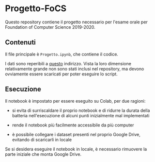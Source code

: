 # Progetto-FoCS
Questo repository contiene il progetto necessario per l'esame orale per Foundation of Computer Science 2019-2020.

## Contenuti
Il file principale è `Progetto.ipynb`, che contiene il codice.

I dati sono reperibili a [questo](https://drive.google.com/file/d/1-tJtnIbo1Rt-F1XfoWGVkmBXiI-ciuRx/view "Kiva Dataset") indirizzo. Vista la loro dimensione relativamente grande non sono stati inclusi nel repository, ma devono ovviamente essere scaricati per poter eseguire lo script.

## Esecuzione
Il notebook è impostato per essere eseguito su Colab, per due ragioni:

- si evita di surriscaldare il proprio notebook e di ridurre la durata della batteria nell'esecuzione di alcuni punti inizialmente mal implementati

- rende il notebook più facilmente accessibile da più computer

- è possibile collegare i dataset presenti nel proprio Google Drive, evitando di scaricarli in locale

Se si desidera eseguire il notebook in locale, è necessario rimuovere la parte iniziale che monta Google Drive.

